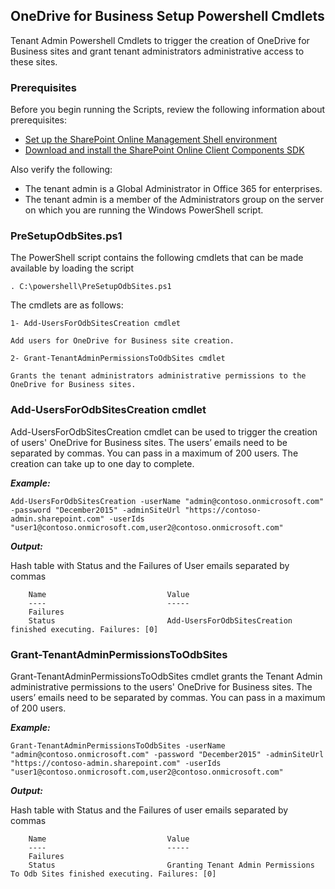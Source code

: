 ## OneDrive for Business Setup Powershell Cmdlets ##
Tenant Admin Powershell Cmdlets to trigger the creation of OneDrive for Business sites and grant tenant administrators administrative access to these sites.

### Prerequisites ###
Before you begin running the Scripts, review the following information about prerequisites:

- [Set up the SharePoint Online Management Shell environment](http://go.microsoft.com/fwlink/p/?LinkId=506693)
- [Download and install the SharePoint Online Client Components SDK](http://go.microsoft.com/fwlink/p/?LinkId=506692)

Also verify the following:

- The tenant admin is a Global Administrator in Office 365 for enterprises.
- The tenant admin is a member of the Administrators group on the server on which you are running the Windows PowerShell script.

### PreSetupOdbSites.ps1 ###
The PowerShell script contains the following cmdlets that can be made available by loading the script

    . C:\powershell\PreSetupOdbSites.ps1

The cmdlets are as follows:

	1- Add-UsersForOdbSitesCreation cmdlet
	
	Add users for OneDrive for Business site creation.
	
	2- Grant-TenantAdminPermissionsToOdbSites cmdlet
	    
	Grants the tenant administrators administrative permissions to the OneDrive for Business sites.

### Add-UsersForOdbSitesCreation cmdlet ####
Add-UsersForOdbSitesCreation cmdlet can be used to trigger the creation of users' OneDrive for Business sites. The users’ emails need to be separated by commas. You can pass in a maximum of 200 users. The creation can take up to one day to complete.

***Example:***

    Add-UsersForOdbSitesCreation -userName "admin@contoso.onmicrosoft.com" -password "December2015" -adminSiteUrl "https://contoso-admin.sharepoint.com" -userIds "user1@contoso.onmicrosoft.com,user2@contoso.onmicrosoft.com"
    
***Output:***

Hash table with Status and the Failures of User emails separated by commas

        Name                           Value                                                                                                                                                                                                                             
        ----                           -----                                                                                                                                                                                                                             
        Failures                                                                                                                                                                                                                                                         
        Status                         Add-UsersForOdbSitesCreation finished executing. Failures: [0]  

### Grant-TenantAdminPermissionsToOdbSites ####

Grant-TenantAdminPermissionsToOdbSites cmdlet grants the Tenant Admin administrative permissions to the users' OneDrive for Business sites. The users’ emails need to be separated by commas. You can pass in a maximum of 200 users. 

***Example:***

    Grant-TenantAdminPermissionsToOdbSites -userName "admin@contoso.onmicrosoft.com" -password "December2015" -adminSiteUrl "https://contoso-admin.sharepoint.com" -userIds "user1@contoso.onmicrosoft.com,user2@contoso.onmicrosoft.com"
    
***Output:***

Hash table with Status and the Failures of user emails separated by commas

        Name                           Value                                                                                                                                                                                                                             
        ----                           -----                                                                                                                                                                                                                             
        Failures                                                                                                                                                                                                                                                         
        Status                         Granting Tenant Admin Permissions To Odb Sites finished executing. Failures: [0]
  
